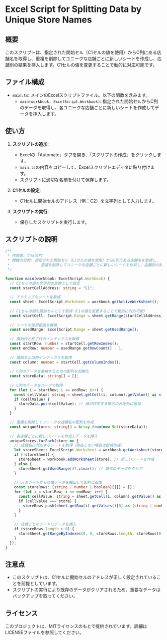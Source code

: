 # Excel Script for Splitting Data by Unique Store Names

## 概要
このスクリプトは、指定された開始セル（C1セルの値を使用）からC列にある店舗名を取得し、重複を削除してユニークな店舗ごとに新しいシートを作成し、店舗別の結果を挿入します。C1セルの値を変更することで動的に対応可能です。

## ファイル構成
- `main.ts`: メインのExcelスクリプトファイル。以下の関数を含みます。
  - `main(workbook: ExcelScript.Workbook)`: 指定された開始セルからC列のデータを取得し、各ユニークな店舗ごとに新しいシートを作成してデータを挿入します。

## 使い方
1. **スクリプトの追加**:
   - Excelの「Automate」タブを開き、「スクリプトの作成」をクリックします。
   - `main.ts`の内容をコピーして、Excelスクリプトエディタに貼り付けます。
   - スクリプトに適切な名前を付けて保存します。

2. **C1セルの設定**:
   - C1セルに開始セルのアドレス（例：C2）を文字列として入力します。

3. **スクリプトの実行**:
   - 保存したスクリプトを実行します。

## スクリプトの説明
```typescript
/**
 * 作成者: ChatGPT
 * 関数の目的: 指定された開始セル（C1セルの値を使用）からC列にある店舗名を取得し、
 *              重複を削除してユニークな店舗ごとに新しいシートを作成し、店舗別の結果を挿入する。
 */

function main(workbook: ExcelScript.Workbook) {
  // C1セルの値を文字列の定数として設定
  const startCellAddress: string = "C1";
  
  // アクティブなシートを取得
  const sheet: ExcelScript.Worksheet = workbook.getActiveWorksheet();
  
  // C1セルの値を開始セルとして取得（C1の値を変更することで動的に対応可能）
  const startCell: ExcelScript.Range = sheet.getRange(startCellAddress);
  
  // シートの使用範囲を取得
  const usedRange: ExcelScript.Range = sheet.getUsedRange();
  
  // 開始行と終了行のインデックスを取得
  const startRow: number = startCell.getRowIndex();
  const endRow: number = usedRange.getRowCount() - 1;
  
  // 開始セルの列インデックスを取得
  const column: number = startCell.getColumnIndex();
  
  // C列のデータを格納するための配列を初期化
  const storeData: string[] = [];
  
  // C列のデータをループで取得
  for (let i = startRow; i <= endRow; i++) {
    const cellValue: string = sheet.getCell(i, column).getValue() as string;
    if (cellValue) {
      storeData.push(cellValue); // 値が存在する場合のみ配列に追加
    }
  }

  // 重複を削除してユニークな店舗名の配列を作成
  const uniqueStores: string[] = Array.from(new Set(storeData));
  
  // 各店舗ごとに新しいシートを作成しデータを挿入
  uniqueStores.forEach(store => {
    // 店舗名に対応するシートを取得（存在しない場合は新規作成）
    let storeSheet: ExcelScript.Worksheet = workbook.getWorksheet(store);
    if (!storeSheet) {
      storeSheet = workbook.addWorksheet(store); // 新しいシートを作成
    } else {
      storeSheet.getUsedRange()?.clear(); // 既存のデータをクリア
    }
    
    // 元のシートから店舗データを抽出して配列に追加
    const storeRows: (string | number | boolean)[][] = [];
    for (let i = startRow; i <= endRow; i++) {
      const cellValue: string = sheet.getCell(i, column).getValue() as string;
      if (cellValue === store) {
        storeRows.push(sheet.getRow(i).getValues()[0] as (string | number | boolean)[]); // 行データを配列に追加
      }
    }
    
    // 店舗ごとのシートにデータを挿入
    if (storeRows.length > 0) {
      storeSheet.getRangeByIndexes(0, 0, storeRows.length, storeRows[0].length).setValues(storeRows);
    }
  });
}
```

## 注意点
- このスクリプトは、C1セルに開始セルのアドレスが正しく設定されていることを前提としています。
- スクリプトの実行により既存のデータがクリアされるため、重要なデータはバックアップを取ってください。

## ライセンス
このプロジェクトは、MITライセンスのもとで提供されています。詳細はLICENSEファイルを参照してください。
